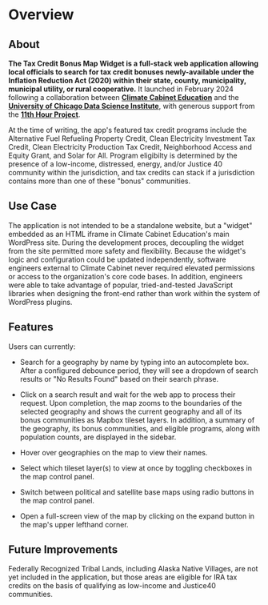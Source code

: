 # Overview

## About

**The Tax Credit Bonus Map Widget is a full-stack web application allowing local officials to search for tax credit bonuses newly-available under the Inflation Reduction Act (2020) within their state, county, municipality, municipal utility, or rural cooperative.** It launched in February 2024 following a collaboration between **[Climate Cabinet Education](https://climatecabineteducation.org/)** and the **[University of Chicago Data Science Institute](https://11thhourproject.org/)**, with generous support from the **[11th Hour Project](https://11thhourproject.org/)**.

At the time of writing, the app's featured tax credit programs include the Alternative Fuel Refueling Property Credit, Clean Electricity Investment Tax Credit, Clean Electricity Production Tax Credit, Neighborhood Access and Equity Grant, and Solar for All. Program eligibilty is determined by the presence of a low-income, distressed, energy, and/or Justice 40 community within the jurisdiction, and tax credits can stack if a jurisdiction contains more than one of these "bonus" communities.

## Use Case

The application is not intended to be a standalone website, but a "widget" embedded as an HTML iframe in Climate Cabinet Education's main WordPress site. During the development proces, decoupling the widget from the site permitted more safety and flexibility. Because the widget's logic and configuration could be updated independently, software engineers external to Climate Cabinet never required elevated permissions or access to the organization's core code bases. In addition, engineers were able to take advantage of popular, tried-and-tested JavaScript libraries when designing the front-end rather than work within the system of WordPress plugins.

## Features

Users can currently:

- Search for a geography by name by typing into an autocomplete box. After a configured debounce period, they will see a dropdown of search results or "No Results Found" based on their search phrase.

- Click on a search result and wait for the web app to process their request. Upon completion, the map zooms to the boundaries of the selected geography and shows the current geography and all of its bonus communities as Mapbox tileset layers. In addition, a summary of the geography, its bonus communities, and eligible programs, along with population counts, are displayed in the sidebar.

- Hover over geographies on the map to view their names.

- Select which tileset layer(s) to view at once by toggling checkboxes in the map control panel.

- Switch between political and satellite base maps using radio buttons in the map control panel.

- Open a full-screen view of the map by clicking on the expand button in the map's upper lefthand corner.

## Future Improvements

Federally Recognized Tribal Lands, including Alaska Native Villages, are not yet included in the application, but those areas are eligible for IRA tax credits on the basis of qualifying as low-income and Justice40 communities.